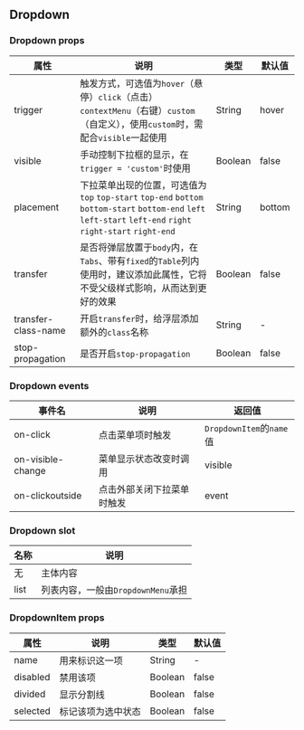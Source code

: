 ## Dropdown

### Dropdown props

属性 | 说明 | 类型 | 默认值
--- | --- | --- | ---
trigger | 触发方式，可选值为`hover`（悬停）`click`（点击）`contextMenu`（右键）`custom`（自定义），使用`custom`时，需配合`visible`一起使用 | String | hover
visible | 手动控制下拉框的显示，在`trigger = 'custom'`时使用 | Boolean | false
placement | 下拉菜单出现的位置，可选值为`top` `top-start` `top-end` `bottom` `bottom-start` `bottom-end` `left` `left-start` `left-end` `right` `right-start` `right-end` | String | bottom
transfer | 是否将弹层放置于`body`内，在`Tabs`、带有`fixed`的`Table`列内使用时，建议添加此属性，它将不受父级样式影响，从而达到更好的效果 | Boolean | false
transfer-class-name | 开启`transfer`时，给浮层添加额外的`class`名称 | String | -
stop-propagation | 是否开启`stop-propagation` | Boolean | false

### Dropdown events

事件名 | 说明 | 返回值
--- | --- | ---
on-click | 点击菜单项时触发 | `DropdownItem`的`name`值
on-visible-change | 菜单显示状态改变时调用 | visible
on-clickoutside | 点击外部关闭下拉菜单时触发 | event

### Dropdown slot

名称 | 说明
--- | ---
无 | 主体内容
list | 列表内容，一般由`DropdownMenu`承担

### DropdownItem props

属性 | 说明 | 类型 | 默认值
--- | --- | --- | ---
name | 用来标识这一项 | String | -
disabled | 禁用该项 | Boolean | false
divided | 显示分割线 | Boolean | false
selected | 标记该项为选中状态 | Boolean | false
